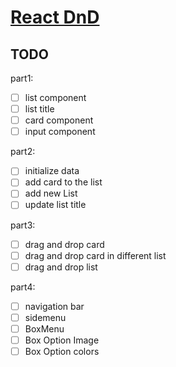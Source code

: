 # [React DnD](https://react-dnd.github.io/react-dnd/about)

## TODO

part1:

- [ ] list component
- [ ] list title
- [ ] card component
- [ ] input component

part2:

- [ ] initialize data
- [ ] add card to the list
- [ ] add new List
- [ ] update list title

part3:

- [ ] drag and drop card
- [ ] drag and drop card in different list
- [ ] drag and drop list

part4:

- [ ] navigation bar
- [ ] sidemenu
- [ ] BoxMenu
- [ ] Box Option Image
- [ ] Box Option colors
